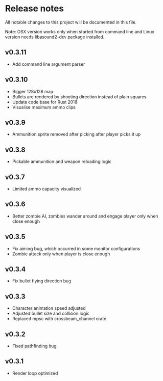 # Release notes

All notable changes to this project will be documented in this file.

Note: OSX version works only when started from command line and Linux version needs libasound2-dev package installed.

## v0.3.11
  - Add command line argument parser

## v0.3.10
  - Bigger 128x128 map
  - Bullets are rendered by shooting direction instead of plain squares
  - Update code base for Rust 2018
  - Visualise maximum ammo clips

## v0.3.9
  - Ammunition sprite removed after picking after player picks it up

## v0.3.8
  - Pickable ammunition and weapon reloading logic

## v0.3.7
  - Limited ammo capacity visualized

## v0.3.6
  - Better zombie AI, zombies wander around and engage player only when close enough

## v0.3.5
  - Fix aiming bug, which occurred in some monitor configurations
  - Zombie attack only when player is close enough

## v0.3.4
  - Fix bullet flying direction bug

## v0.3.3
  - Character animation speed adjusted
  - Adjusted bullet size and collision logic
  - Replaced mpsc with crossbeam_channel crate

## v0.3.2
  - Fixed pathfinding bug

## v0.3.1
  - Render loop optimized

